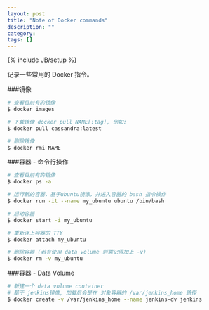 ```yaml
---
layout: post
title: "Note of Docker commands"
description: ""
category: 
tags: []
---
```

{% include JB/setup %}

记录一些常用的 Docker 指令。

###镜像

```bash
# 查看目前有的镜像
$ docker images

# 下载镜像 docker pull NAME[:tag], 例如:
$ docker pull cassandra:latest

# 删除镜像
$ docker rmi NAME
```

###容器 - 命令行操作

```bash
# 查看目前有的镜像
$ docker ps -a

# 运行新的容器，基于ubuntu镜像，并进入容器的 bash 指令操作
$ docker run -it --name my_ubuntu ubuntu /bin/bash

# 启动容器
$ docker start -i my_ubuntu

# 重新连上容器的 TTY
$ docker attach my_ubuntu

# 删除容器 (若有使用 data volume 则需记得加上 -v)
$ docker rm -v my_ubuntu
```

###容器 - Data Volume

```bash
# 新建一个 data volume container
# 基于 jenkins镜像, 加载后会是在 对象容器的 /var/jenkins_home 路径
$ docker create -v /var/jenkins_home --name jenkins-dv jenkins

```





